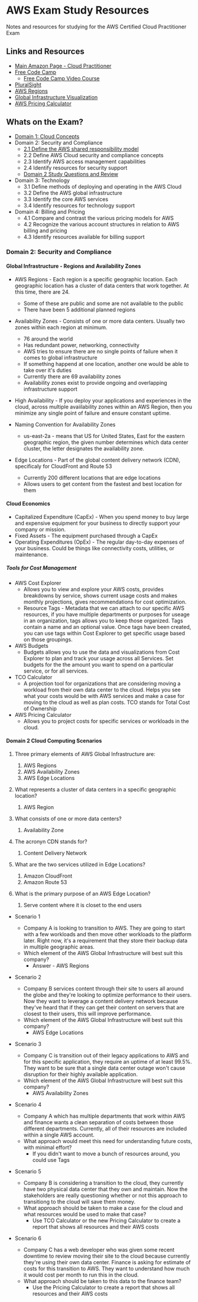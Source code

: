 # AWS Exam Study Resources
Notes and resources for studying for the AWS Certified Cloud Practitioner Exam

## Links and Resources
* [Main Amazon Page - Cloud Practitioner](https://aws.amazon.com/certification/certified-cloud-practitioner/)
* [Free Code Camp](https://www.freecodecamp.org/news/awscertified-challenge-free-path-aws-cloud-certifications/)
   * [Free Code Camp Video Course](https://www.youtube.com/watch?v=3hLmDS179YE)
* [PluralSight](https://app.pluralsight.com/paths/certificate/aws-certified-cloud-practitioner)
* [AWS Regions](https://aws.amazon.com/about-aws/global-infrastructure/regions_az/)
* [Global Infrastructure Visualization](https://www.infrastructure.aws/)
* [AWS Pricing Calculator](https://calculator.aws/#/)

## Whats on the Exam?
* [Domain 1: Cloud Concepts](https://github.com/rhysma/AWSResources/blob/master/domain1.md)
* Domain 2: Security and Compliance
  * [2.1 Define the AWS shared responsibility model](https://github.com/rhysma/AWSResources/blob/master/cloudpractitioner.md#global-infrastructure---regions-and-availability-zones)
  * 2.2 Define AWS Cloud security and compliance concepts
  * 2.3 Identify AWS access management capabilities
  * 2.4 Identify resources for security support
  * [Domain 2 Study Questions and Review ](https://github.com/rhysma/AWSResources/blob/master/cloudpractitioner.md#domain-2-cloud-computing-scenarios)
* Domain 3: Technology
  * 3.1 Define methods of deploying and operating in the AWS Cloud
  * 3.2 Define the AWS global infrastructure
  * 3.3 Identify the core AWS services
  * 3.4 Identify resources for technology support
* Domain 4: Billing and Pricing
  * 4.1 Compare and contrast the various pricing models for AWS
  * 4.2 Recognize the various account structures in relation to AWS billing and pricing
  * 4.3 Identify resources available for billing support


### Domain 2: Security and Compliance

#### Global Infrastructure - Regions and Availability Zones
* AWS Regions - Each region is a specific geographic location. Each geographic location has a cluster of data centers that work together. At this time, there are 24.
   * Some of these are public and some are not available to the public
   * There have been 5 additional planned regions
   
* Availability Zones - Consists of one or more data centers. Usually two zones within each region at minimum.
   * 76 around the world
   * Has redundant power, networking, connectivity
   * AWS tries to ensure there are no single points of failure when it comes to global infrastructure
   * If something happend at one location, another one would be able to take over it's duties
   * Currently there are 69 availability zones 
   * Availability zones exist to provide ongoing and overlapping infrastructure support
   
 * High Availability - If you deploy your applications and experiences in the cloud, across multiple avaiilability zones within an AWS Region, then you minimize any single point of failure and ensure constant uptime. 
 
 * Naming Convention for Availability Zones
    * us-east-2a - means that US for United States, East for the eastern geographic region, the given number determines which data center cluster, the letter designates the availability zone.
    
* Edge Locations - Part of the global content delivery network (CDN), specificaly for CloudFront and Route 53
   * Currently 200 different locations that are edge locations
   * Allows users to get content from the fastest and best location for them
   

#### Cloud Economics 

* Capitalized Expenditure (CapEx) - When you spend money to buy large and expensive equipment for your business to directly support your company or mission. 
* Fixed Assets - The equipment purchased through a CapEx
* Operating Expenditures (OpEx) - The regular day-to-day expenses of your business. Could be things like connectivity costs, utilities, or maintenance. 

##### Tools for Cost Management

* AWS Cost Explorer
  * Allows you to view and explore your AWS costs, provides breakdowns by service, shows current usage costs and makes monthly projections, gives recommendations for cost optimization. 
  * Resource Tags - Metadata that we can attach to our specific AWS resources, if you have multiple departments or purposes for useage in an organization, tags allows you to keep those organized. Tags contain a name and an optional value. Once tags have been created, you can use tags within Cost Explorer to get specific usage based on those groupings. 
* AWS Budgets 
   * Budgets allows you to use the data and visualizations from Cost Explorer to plan and track your usage across all Services. Set budgets for the the amount you want to spend on a particular service, or for all services. 
* TCO Calculator
   * A projection tool for organizations that are considering moving a workload from their own data center to the cloud. Helps you see what your costs would be with AWS services and make a case for moving to the cloud as well as plan costs. TCO stands for Total Cost of Ownership
* AWS Pricing Calculator
   * Allows you to project costs for specific services or workloads in the cloud. 


#### Domain 2 Cloud Computing Scenarios

1. Three primary elements of AWS Global Infrastructure are:
   1. AWS Regions
   1. AWS Availability Zones
   1. AWS Edge Locations
  
1. What represents a cluster of data centers in a specific geographic location?
   1. AWS Region
 
1. What consists of one or more data centers?
   1. Availability Zone
  
1. The acronyn CDN stands for? 
   1. Content Delivery Network
  
1. What are the two services utilized in Edge Locations?
   1. Amazon CloudFront
   1. Amazon Route 53
  
1. What is the primary purpose of an AWS Edge Location?
   1. Serve content where it is closet to the end users

* Scenario 1
   * Company A is looking to transition to AWS. They are going to start with a few workloads and then move other workloads to the platform later. Right now, it's a requirement that they store their backup data in multiple geographic areas. 
   * Which element of the AWS Global Infrastructure will best suit this company?
      * Answer - AWS Regions
   
* Scenario 2
   * Company B services content through their site to users all around the globe and they're looking to optimize performance to their users. Now they want to leverage a content delivery network because they've heard that if they can get their content on servers that are closest to their users, this will improve performance. 
   * Which element of the AWS Global Infrastructure will best suit this company?
      * AWS Edge Locations 
   
* Scenario 3
   * Company C is transition out of their legacy applications to AWS and for this specific application, they require an uptime of at least 99.5%. They want to be sure that a single data center outage won't cause disruption for their highly available application. 
   * Which element of the AWS Global Infrastructure will best suit this company?
      * AWS Availability Zones
      
* Scenario 4
   * Company A which has multiple departments that work within AWS and finance wants a clean separation of costs between those different departments.  Currently, all of their resources are included within a single AWS account. 
   * What approach would meet this need for understanding future costs, with minimal effort?
      * If you didn't want to move a bunch of resources around, you could use Tags
   
* Scenario 5
   * Company B is considering a transition to the cloud, they currently have two physical data center that they own and maintain.  Now the stakeholders are really questioning whether or not this approach to transitiong to the cloud will save them money. 
   * What approach should be taken to make a case for the cloud and what resources would be used to make that case?
      * Use TCO Calculator or the new Pricing Calculator to create a report that shows all resources and their AWS costs
   
* Scenario 6
  * Company C has a web developer who was given some recent downtime to review moving their site to the cloud because currently they're using their own data center.  Finance is asking for estimate of costs for this transition to AWS. They want to understand how much it would cost per month to run this in the cloud.
  * What approach should be taken to this data to the finance team? 
     * Use the Pricing Calculator to create a report that shows all resources and their AWS costs
     
     
     
     
     
    
    






